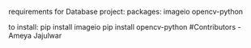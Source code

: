 

requirements for Database project:
packages: 
    imageio
    opencv-python

to install:
    pip install imageio
    pip install opencv-python
    #Contributors - Ameya Jajulwar 